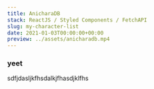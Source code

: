 ```yaml
---
title: AnicharaDB
stack: ReactJS / Styled Components / FetchAPI
slug: my-character-list
date: 2021-01-03T00:00:00+00:00
preview: ../assets/anicharadb.mp4
---
```


### yeet
sdfjdasljkfhsdalkjfhasdjklfhs